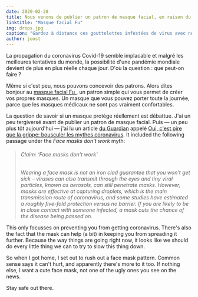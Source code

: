 ```yaml
---
date: 2020-02-28
title: Nous venons de publier un patron de masque facial, en raison du coronavirus
linktitle: "Masque facial Fu"
img: drops.jpg
caption: "Gardez à distance ces gouttelettes infestées de virus avec notre masque Fu"
author: joost
---
```



La propagation du coronavirus Covid-19 semble implacable et malgré les meilleures tentatives du monde, la possibilité d'une pandémie mondiale devient de plus en plus réelle chaque jour. D'où la question : que peut-on faire ?

Même si c'est peu, nous pouvons concevoir des patrons. Alors dites bonjour au [masque facial Fu ](/designs/fu/), un patron simple qui vous permet de créer vos propres masques. Un masque que vous pouvez porter toute la journée, parce que les masques médicaux ne sont pas vraiment confortables.

La question de savoir si un masque protège réellement est débattue. J'ai un peu tergiversé avant de publier un patron de masque facial. Puis — un peu plus tôt aujourd'hui — j'ai lu un article [du Guardian](https://www.theguardian.com/) appelé [Oui, c'est pire que la grippe: bousculer les mythes coronavirus](https://www.theguardian.com/world/2020/feb/28/coronavirus-truth-myths-flu-covid-19-face-masks). It included the following passage under the *Face masks don’t work* myth:

> ###### Claim: ‘Face masks don’t work’
> 
> *Wearing a face mask is not an iron clad guarantee that you won’t get sick – viruses can also transmit through the eyes and tiny viral particles, known as aerosols, can still penetrate masks. However, masks are effective at capturing droplets, which is the main transmission route of coronavirus, and some studies have estimated a roughly five-fold protection versus no barrier. If you are likely to be in close contact with someone infected, a mask cuts the chance of the disease being passed on.*

This only focusses on preventing you from getting coronavirus. There's also the fact that the mask can help (a bit) in keeping you from spreading it further. Because the way things are going right now, it looks like we should do every little thing we can to try to slow this thing down.

So when I got home, I set out to rush out a face mask pattern. Common sense says it can't hurt, and apparently there's more to it too. If nothing else, I want a cute face mask, not one of the ugly ones you see on the news.

Stay safe out there.

